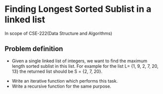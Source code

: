 # Finding Longest Sorted Sublist in a linked list

In scope of CSE-222(Data Structure and Algorithms)

## Problem definition 

* Given a single linked list of integers, we want to find the maximum length sorted sublist in
this list. For example for the list L= {1, 9, 2, 7, 20, 13} the returned list should be S = {2, 7,
20}.
+ Write an iterative function which performs this task.
+ Write a recursive function for the same purpose.
